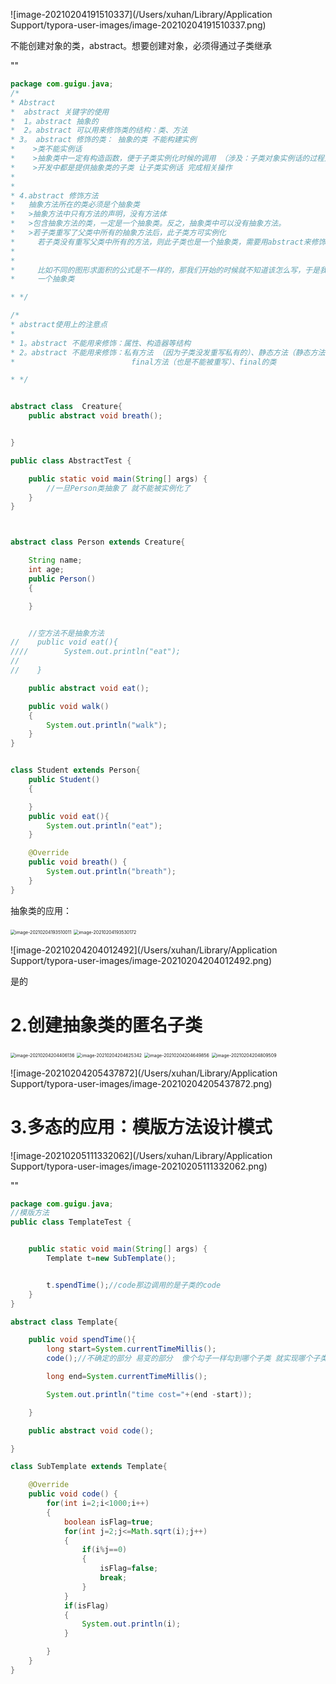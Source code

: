 ![image-20210204191510337](/Users/xuhan/Library/Application Support/typora-user-images/image-20210204191510337.png)

不能创建对象的类，abstract。想要创建对象，必须得通过子类继承

""

```java
package com.guigu.java;
/*
* Abstract
*  abstract 关键字的使用
*  1。abstract 抽象的
*  2。abstract 可以用来修饰类的结构：类、方法
* 3。 abstract 修饰的类： 抽象的类 不能构建实例
*    >类不能实例话
*    >抽象类中一定有构造函数，便于子类实例化时候的调用 （涉及：子类对象实例话的过程）
*    >开发中都是提供抽象类的子类 让子类实例话 完成相关操作
*
*
* 4.abstract 修饰方法
*   抽象方法所在的类必须是个抽象类
*   >抽象方法中只有方法的声明，没有方法体
*   >包含抽象方法的类，一定是一个抽象类。反之，抽象类中可以没有抽象方法。
*   >若子类重写了父类中所有的抽象方法后，此子类方可实例化
*     若子类没有重写父类中所有的方法，则此子类也是一个抽象类，需要用abstract来修饰
*
*
*     比如不同的图形求面积的公式是不一样的，那我们开始的时候就不知道该怎么写，于是我们就把它设置成
*     一个抽象类

* */

/*
* abstract使用上的注意点
*
* 1。abstract 不能用来修饰：属性、构造器等结构
* 2。abstract 不能用来修饰：私有方法 （因为子类没发重写私有的）、静态方法（静态方法不能被重写）、
*                          final方法（也是不能被重写）、final的类

* */


abstract class  Creature{
    public abstract void breath();


}

public class AbstractTest {

    public static void main(String[] args) {
        //一旦Person类抽象了 就不能被实例化了
    }
}



abstract class Person extends Creature{

    String name;
    int age;
    public Person()
    {

    }


    //空方法不是抽象方法
//    public void eat(){
////        System.out.println("eat");
//
//    }

    public abstract void eat();

    public void walk()
    {
        System.out.println("walk");
    }
}


class Student extends Person{
    public Student()
    {

    }
    public void eat(){
        System.out.println("eat");
    }

    @Override
    public void breath() {
        System.out.println("breath");
    }
}
```



抽象类的应用：

<img src="/Users/xuhan/Library/Application Support/typora-user-images/image-20210204193510011.png" alt="image-20210204193510011" style="zoom: 50%;" />

<img src="/Users/xuhan/Library/Application Support/typora-user-images/image-20210204193530172.png" alt="image-20210204193530172" style="zoom:50%;" />

![image-20210204204012492](/Users/xuhan/Library/Application Support/typora-user-images/image-20210204204012492.png)

是的

# 2.创建抽象类的匿名子类

<img src="/Users/xuhan/Library/Application Support/typora-user-images/image-20210204204406136.png" alt="image-20210204204406136" style="zoom: 50%;" />



<img src="/Users/xuhan/Library/Application Support/typora-user-images/image-20210204204625342.png" alt="image-20210204204625342" style="zoom:50%;" />



<img src="/Users/xuhan/Library/Application Support/typora-user-images/image-20210204204649856.png" alt="image-20210204204649856" style="zoom:50%;" />

<img src="/Users/xuhan/Library/Application Support/typora-user-images/image-20210204204809509.png" alt="image-20210204204809509" style="zoom:50%;" />

![image-20210204205437872](/Users/xuhan/Library/Application Support/typora-user-images/image-20210204205437872.png)

# 3.多态的应用：模版方法设计模式

![image-20210205111332062](/Users/xuhan/Library/Application Support/typora-user-images/image-20210205111332062.png)

""

```java
package com.guigu.java;
//模版方法
public class TemplateTest {


    public static void main(String[] args) {
        Template t=new SubTemplate();


        t.spendTime();//code那边调用的是子类的code
    }
}

abstract class Template{

    public void spendTime(){
        long start=System.currentTimeMillis();
        code();//不确定的部分 易变的部分  像个勾子一样勾到哪个子类 就实现哪个子类的方法  回调函数

        long end=System.currentTimeMillis();

        System.out.println("time cost="+(end -start));

    }

    public abstract void code();

}

class SubTemplate extends Template{

    @Override
    public void code() {
        for(int i=2;i<1000;i++)
        {
            boolean isFlag=true;
            for(int j=2;j<=Math.sqrt(i);j++)
            {
                if(i%j==0)
                {
                    isFlag=false;
                    break;
                }
            }
            if(isFlag)
            {
                System.out.println(i);
            }

        }
    }
}
```







